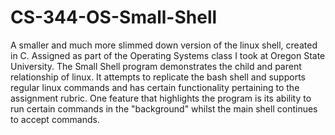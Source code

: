 # CS-344-OS-Small-Shell
A smaller and much more slimmed down version of the linux shell, created in C. Assigned as part of the Operating Systems class I took at Oregon State University. 
The Small Shell program demonstrates the child and parent relationship of linux. It attempts to replicate the bash shell and supports regular linux commands and has certain functionality pertaining to the assignment rubric. One feature that highlights the program is its ability to run certain commands in the "background" whilst the main shell continues to accept commands.
